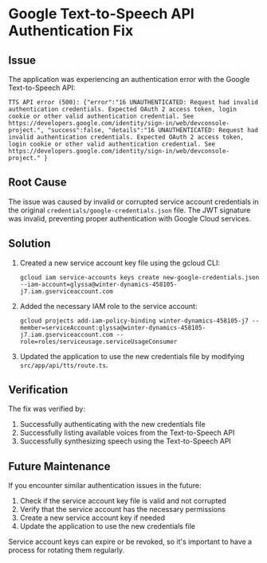 # Google Text-to-Speech API Authentication Fix

## Issue
The application was experiencing an authentication error with the Google Text-to-Speech API:

```
TTS API error (500): {"error":"16 UNAUTHENTICATED: Request had invalid authentication credentials. Expected OAuth 2 access token, login cookie or other valid authentication credential. See https://developers.google.com/identity/sign-in/web/devconsole-project.", "success":false, "details":"16 UNAUTHENTICATED: Request had invalid authentication credentials. Expected OAuth 2 access token, login cookie or other valid authentication credential. See https://developers.google.com/identity/sign-in/web/devconsole-project." }
```

## Root Cause
The issue was caused by invalid or corrupted service account credentials in the original `credentials/google-credentials.json` file. The JWT signature was invalid, preventing proper authentication with Google Cloud services.

## Solution
1. Created a new service account key file using the gcloud CLI:
   ```
   gcloud iam service-accounts keys create new-google-credentials.json --iam-account=glyssa@winter-dynamics-458105-j7.iam.gserviceaccount.com
   ```

2. Added the necessary IAM role to the service account:
   ```
   gcloud projects add-iam-policy-binding winter-dynamics-458105-j7 --member=serviceAccount:glyssa@winter-dynamics-458105-j7.iam.gserviceaccount.com --role=roles/serviceusage.serviceUsageConsumer
   ```

3. Updated the application to use the new credentials file by modifying `src/app/api/tts/route.ts`.

## Verification
The fix was verified by:
1. Successfully authenticating with the new credentials file
2. Successfully listing available voices from the Text-to-Speech API
3. Successfully synthesizing speech using the Text-to-Speech API

## Future Maintenance
If you encounter similar authentication issues in the future:

1. Check if the service account key file is valid and not corrupted
2. Verify that the service account has the necessary permissions
3. Create a new service account key if needed
4. Update the application to use the new credentials file

Service account keys can expire or be revoked, so it's important to have a process for rotating them regularly.